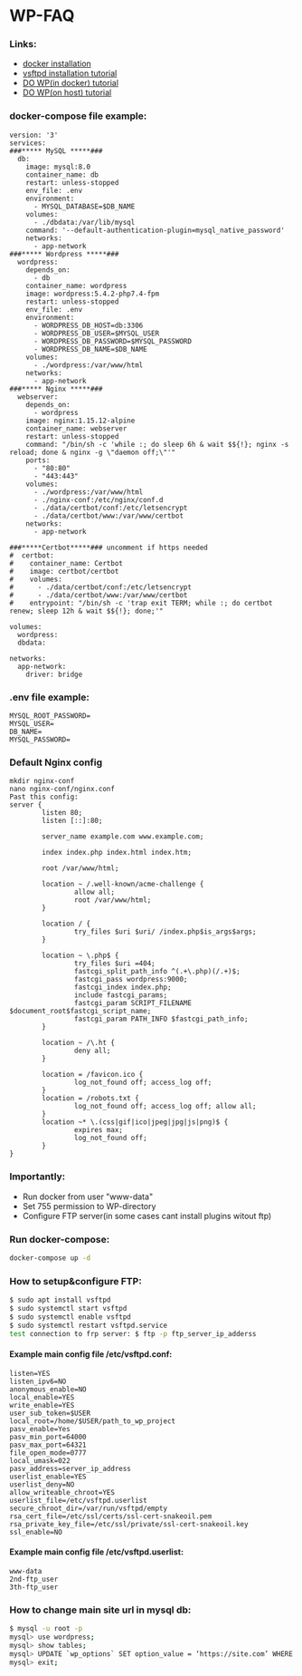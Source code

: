 # WP-FAQ
### Links:
- [docker installation](https://docs.docker.com/engine/install/)
- [vsftpd installation tutorial](https://phoenixnap.com/kb/install-ftp-server-on-ubuntu-vsftpd)
- [DO WP(in docker) tutorial](https://www.digitalocean.com/community/tutorials/how-to-install-wordpress-with-docker-compose)
- [DO WP(on host) tutorial](https://www.digitalocean.com/community/tutorials/how-to-install-wordpress-with-lemp-on-ubuntu-18-04)
### docker-compose file example:
```
version: '3'
services:
###***** MySQL *****###
  db:
    image: mysql:8.0
    container_name: db
    restart: unless-stopped
    env_file: .env
    environment:
      - MYSQL_DATABASE=$DB_NAME
    volumes: 
      - ./dbdata:/var/lib/mysql
    command: '--default-authentication-plugin=mysql_native_password'
    networks:
      - app-network
###***** Wordpress *****###
  wordpress:
    depends_on: 
      - db
    container_name: wordpress
    image: wordpress:5.4.2-php7.4-fpm
    restart: unless-stopped
    env_file: .env
    environment:
      - WORDPRESS_DB_HOST=db:3306
      - WORDPRESS_DB_USER=$MYSQL_USER
      - WORDPRESS_DB_PASSWORD=$MYSQL_PASSWORD
      - WORDPRESS_DB_NAME=$DB_NAME
    volumes:
      - ./wordpress:/var/www/html
    networks:
      - app-network
###***** Nginx *****###
  webserver:
    depends_on:
      - wordpress
    image: nginx:1.15.12-alpine
    container_name: webserver
    restart: unless-stopped
    command: "/bin/sh -c 'while :; do sleep 6h & wait $${!}; nginx -s reload; done & nginx -g \"daemon off;\"'"
    ports:
      - "80:80"
      - "443:443"
    volumes:
      - ./wordpress:/var/www/html
      - ./nginx-conf:/etc/nginx/conf.d   
      - ./data/certbot/conf:/etc/letsencrypt
      - ./data/certbot/www:/var/www/certbot
    networks:
      - app-network

###*****Certbot*****### uncomment if https needed 
#  certbot:
#    container_name: Certbot
#    image: certbot/certbot
#    volumes:
#      - ./data/certbot/conf:/etc/letsencrypt
#      - ./data/certbot/www:/var/www/certbot
#    entrypoint: "/bin/sh -c 'trap exit TERM; while :; do certbot renew; sleep 12h & wait $${!}; done;'"

volumes:
  wordpress:
  dbdata:

networks:
  app-network:
    driver: bridge
```
### .env file example:
```
MYSQL_ROOT_PASSWORD=
MYSQL_USER=
DB_NAME=
MYSQL_PASSWORD=
```
### Default Nginx config
```
mkdir nginx-conf
nano nginx-conf/nginx.conf
Past this config:
server {
        listen 80;
        listen [::]:80;

        server_name example.com www.example.com;

        index index.php index.html index.htm;

        root /var/www/html;

        location ~ /.well-known/acme-challenge {
                allow all;
                root /var/www/html;
        }

        location / {
                try_files $uri $uri/ /index.php$is_args$args;
        }

        location ~ \.php$ {
                try_files $uri =404;
                fastcgi_split_path_info ^(.+\.php)(/.+)$;
                fastcgi_pass wordpress:9000;
                fastcgi_index index.php;
                include fastcgi_params;
                fastcgi_param SCRIPT_FILENAME $document_root$fastcgi_script_name;
                fastcgi_param PATH_INFO $fastcgi_path_info;
        }

        location ~ /\.ht {
                deny all;
        }

        location = /favicon.ico {
                log_not_found off; access_log off;
        }
        location = /robots.txt {
                log_not_found off; access_log off; allow all;
        }
        location ~* \.(css|gif|ico|jpeg|jpg|js|png)$ {
                expires max;
                log_not_found off;
        }
}
```
### Importantly:
- Run docker from user "www-data"
- Set 755 permission to WP-directory
- Configure FTP server(in some cases cant install plugins witout ftp)
### Run docker-compose:
```sh
docker-compose up -d
```

### How to setup&configure FTP:
```sh
$ sudo apt install vsftpd
$ sudo systemctl start vsftpd
$ sudo systemctl enable vsftpd
$ sudo systemctl restart vsftpd.service
test connection to frp server: $ ftp -p ftp_server_ip_adderss
```
#### Example main config file /etc/vsftpd.conf:
```
listen=YES
listen_ipv6=NO
anonymous_enable=NO
local_enable=YES
write_enable=YES
user_sub_token=$USER
local_root=/home/$USER/path_to_wp_project
pasv_enable=Yes
pasv_min_port=64000
pasv_max_port=64321
file_open_mode=0777
local_umask=022
pasv_address=server_ip_address
userlist_enable=YES
userlist_deny=NO
allow_writeable_chroot=YES
userlist_file=/etc/vsftpd.userlist
secure_chroot_dir=/var/run/vsftpd/empty
rsa_cert_file=/etc/ssl/certs/ssl-cert-snakeoil.pem
rsa_private_key_file=/etc/ssl/private/ssl-cert-snakeoil.key
ssl_enable=NO
```
#### Example main config file /etc/vsftpd.userlist:
```
www-data
2nd-ftp_user
3th-ftp_user
```
### How to change main site url in mysql db:
```sh
$ mysql -u root -p
mysql> use wordpress;
mysql> show tables;
mysql> UPDATE `wp_options` SET option_value = ‘https://site.com’ WHERE option_name IN (‘siteurl’, ‘home’);
mysql> exit;
```
